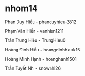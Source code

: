 # nhom14
Phan Duy Hiếu - phanduyhieu-2812

Phạm Văn Hiến - vanhien1211

Trần Trung Hiếu - TrungHieu0

Hoàng Đình Hiếu - hoangdinhhieuk15

Hoàng Minh Hạnh - hoanghanh1501

Trần Tuyết Nhi - snownhi26
